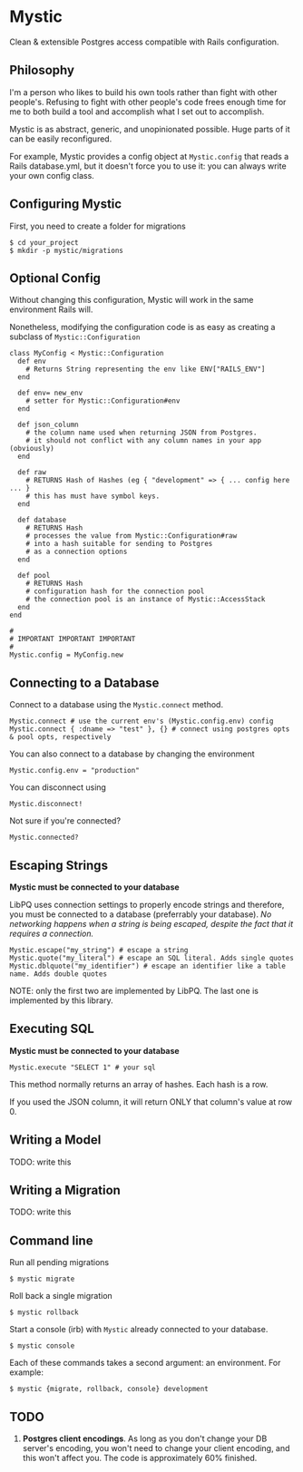 Mystic
===

Clean & extensible Postgres access compatible with Rails configuration.

Philosophy
-

I'm a person who likes to build his own tools rather than fight with other people's. Refusing to fight with other people's code frees enough time for me to both build a tool and accomplish what I set out to accomplish.

Mystic is as abstract, generic, and unopinionated possible. Huge parts of it can be easily reconfigured.

For example, Mystic provides a config object at `Mystic.config` that reads a Rails database.yml, but it doesn't force you to use it: you can always write your own config class.

Configuring Mystic
-

First, you need to create a folder for migrations

    $ cd your_project
    $ mkdir -p mystic/migrations

Optional Config
-

Without changing this configuration, Mystic will work in the same environment Rails will.

Nonetheless, modifying the configuration code is as easy as creating a subclass of `Mystic::Configuration`

    class MyConfig < Mystic::Configuration
      def env
        # Returns String representing the env like ENV["RAILS_ENV"]
      end
      
      def env= new_env
        # setter for Mystic::Configuration#env
      end
      
      def json_column
        # the column name used when returning JSON from Postgres.
        # it should not conflict with any column names in your app (obviously)
      end
      
      def raw
      	# RETURNS Hash of Hashes (eg { "development" => { ... config here ... }
      	# this has must have symbol keys.
      end
      
      def database
    	# RETURNS Hash
        # processes the value from Mystic::Configuration#raw
        # into a hash suitable for sending to Postgres
        # as a connection options
      end
      
      def pool
        # RETURNS Hash
        # configuration hash for the connection pool
        # the connection pool is an instance of Mystic::AccessStack
      end
    end
    
    #
    # IMPORTANT IMPORTANT IMPORTANT
    #
    Mystic.config = MyConfig.new

Connecting to a Database
-

Connect to a database using the `Mystic.connect` method.

    Mystic.connect # use the current env's (Mystic.config.env) config
    Mystic.connect { :dname => "test" }, {} # connect using postgres opts & pool opts, respectively
    
You can also connect to a database by changing the environment

    Mystic.config.env = "production"

You can disconnect using

    Mystic.disconnect!
    
Not sure if you're connected?

    Mystic.connected?
    
Escaping Strings
-

**Mystic must be connected to your database**

LibPQ uses connection settings to properly encode strings and therefore, you must be connected to a database (preferrably your database). _No networking happens when a string is being escaped, despite the fact that it requires a connection._

    Mystic.escape("my_string") # escape a string
    Mystic.quote("my_literal") # escape an SQL literal. Adds single quotes
    Mystic.dblquote("my_identifier") # escape an identifier like a table name. Adds double quotes
    
NOTE: only the first two are implemented by LibPQ. The last one is implemented by this library. 

Executing SQL
-

**Mystic must be connected to your database**

    Mystic.execute "SELECT 1" # your sql
    
    
This method normally returns an array of hashes. Each hash is a row.

If you used the JSON column, it will return ONLY that column's value at row 0.

Writing a Model
-

TODO: write this

Writing a Migration
-

TODO: write this

Command line
-

Run all pending migrations

    $ mystic migrate
    
Roll back a single migration

    $ mystic rollback
    
Start a console (irb) with `Mystic` already connected to your database.
    
    $ mystic console
    
Each of these commands takes a second argument: an environment. For example:

    $ mystic {migrate, rollback, console} development

TODO
-

1. **Postgres client encodings**. As long as you don't change your DB server's encoding, you won't need to change your client encoding, and this won't affect you. The code is approximately 60% finished.